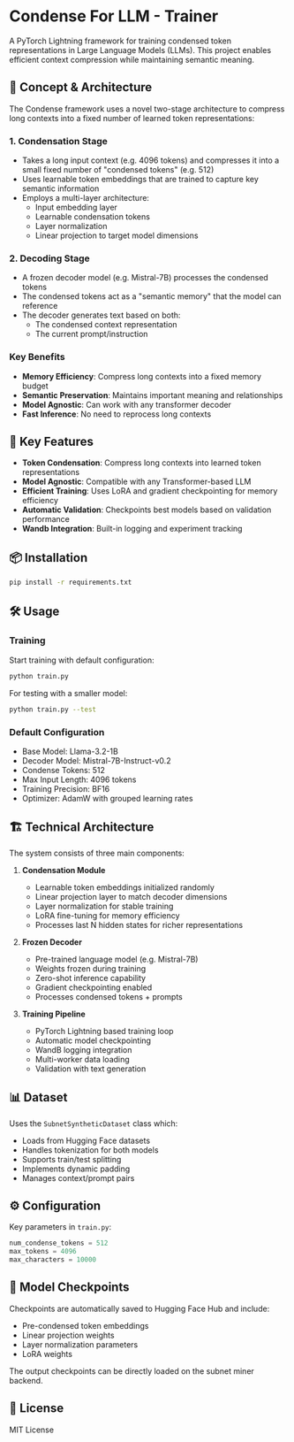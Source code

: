 # Condense For LLM - Trainer

A PyTorch Lightning framework for training condensed token representations in Large Language Models (LLMs). This project enables efficient context compression while maintaining semantic meaning.

## 🧠 Concept & Architecture

The Condense framework uses a novel two-stage architecture to compress long contexts into a fixed number of learned token representations:

### 1. Condensation Stage
- Takes a long input context (e.g. 4096 tokens) and compresses it into a small fixed number of "condensed tokens" (e.g. 512)
- Uses learnable token embeddings that are trained to capture key semantic information
- Employs a multi-layer architecture:
  - Input embedding layer
  - Learnable condensation tokens
  - Layer normalization
  - Linear projection to target model dimensions

### 2. Decoding Stage  
- A frozen decoder model (e.g. Mistral-7B) processes the condensed tokens
- The condensed tokens act as a "semantic memory" that the model can reference
- The decoder generates text based on both:
  - The condensed context representation
  - The current prompt/instruction

### Key Benefits
- **Memory Efficiency**: Compress long contexts into a fixed memory budget
- **Semantic Preservation**: Maintains important meaning and relationships
- **Model Agnostic**: Can work with any transformer decoder
- **Fast Inference**: No need to reprocess long contexts

## 🚀 Key Features

- **Token Condensation**: Compress long contexts into learned token representations
- **Model Agnostic**: Compatible with any Transformer-based LLM
- **Efficient Training**: Uses LoRA and gradient checkpointing for memory efficiency
- **Automatic Validation**: Checkpoints best models based on validation performance
- **Wandb Integration**: Built-in logging and experiment tracking

## 📦 Installation

```bash
pip install -r requirements.txt
```

## 🛠️ Usage

### Training

Start training with default configuration:

```bash
python train.py
```

For testing with a smaller model:

```bash
python train.py --test
```

### Default Configuration

- Base Model: Llama-3.2-1B
- Decoder Model: Mistral-7B-Instruct-v0.2
- Condense Tokens: 512
- Max Input Length: 4096 tokens
- Training Precision: BF16
- Optimizer: AdamW with grouped learning rates

## 🏗️ Technical Architecture

The system consists of three main components:

1. **Condensation Module**
   - Learnable token embeddings initialized randomly
   - Linear projection layer to match decoder dimensions
   - Layer normalization for stable training
   - LoRA fine-tuning for memory efficiency
   - Processes last N hidden states for richer representations

2. **Frozen Decoder**
   - Pre-trained language model (e.g. Mistral-7B)
   - Weights frozen during training
   - Zero-shot inference capability
   - Gradient checkpointing enabled
   - Processes condensed tokens + prompts

3. **Training Pipeline**
   - PyTorch Lightning based training loop
   - Automatic model checkpointing
   - WandB logging integration
   - Multi-worker data loading
   - Validation with text generation

## 📊 Dataset

Uses the `SubnetSyntheticDataset` class which:
- Loads from Hugging Face datasets
- Handles tokenization for both models
- Supports train/test splitting
- Implements dynamic padding
- Manages context/prompt pairs

## ⚙️ Configuration

Key parameters in `train.py`:

```python
num_condense_tokens = 512
max_tokens = 4096
max_characters = 10000
```

## 🔄 Model Checkpoints

Checkpoints are automatically saved to Hugging Face Hub and include:
- Pre-condensed token embeddings
- Linear projection weights
- Layer normalization parameters
- LoRA weights

The output checkpoints can be directly loaded on the subnet miner backend.
## 📝 License

MIT License
